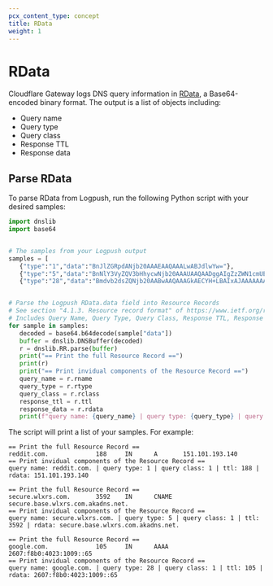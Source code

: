 ```yaml
---
pcx_content_type: concept
title: RData
weight: 1
---
```


# RData

Cloudflare Gateway logs DNS query information in [RData](https://datatracker.ietf.org/doc/html/rfc1035#section-4.1.3), a Base64-encoded binary format. The output is a list of objects including:

- Query name
- Query type
- Query class
- Response TTL
- Response data

## Parse RData

To parse RData from Logpush, run the following Python script with your desired samples:

```python
import dnslib
import base64


# The samples from your Logpush output
samples = [
   {"type":"1","data":"BnJlZGRpdANjb20AAAEAAQAAALwABJdlwYw="},
   {"type":"5","data":"BnNlY3VyZQV3bHhycwNjb20AAAUAAQAADggAIgZzZWN1cmUEYmFzZQV3bHhycwNjb20GYWthZG5zA25ldAA="},
   {"type":"28","data":"Bmdvb2dsZQNjb20AABwAAQAAAGkAECYH+LBAIxAJAAAAAAAAAGU="}]


# Parse the Logpush RData.data field into Resource Records
# See section "4.1.3. Resource record format" of https://www.ietf.org/rfc/rfc1035.txt
# Includes Query Name, Query Type, Query Class, Response TTL, Response Data
for sample in samples:
   decoded = base64.b64decode(sample["data"])
   buffer = dnslib.DNSBuffer(decoded)
   r = dnslib.RR.parse(buffer)
   print("== Print the full Resource Record ==")
   print(r)
   print("== Print invidual components of the Resource Record ==")
   query_name = r.rname
   query_type = r.rtype
   query_class = r.rclass
   response_ttl = r.ttl
   response_data = r.rdata
   print(f"query name: {query_name} | query type: {query_type} | query class: {query_class} | ttl: {response_ttl} | rdata: {response_data}\n")
```

The script will print a list of your samples. For example:

```text
== Print the full Resource Record ==
reddit.com.             188     IN      A       151.101.193.140
== Print invidual components of the Resource Record ==
query name: reddit.com. | query type: 1 | query class: 1 | ttl: 188 | rdata: 151.101.193.140

== Print the full Resource Record ==
secure.wlxrs.com.       3592    IN      CNAME   secure.base.wlxrs.com.akadns.net.
== Print invidual components of the Resource Record ==
query name: secure.wlxrs.com. | query type: 5 | query class: 1 | ttl: 3592 | rdata: secure.base.wlxrs.com.akadns.net.

== Print the full Resource Record ==
google.com.             105     IN      AAAA    2607:f8b0:4023:1009::65
== Print invidual components of the Resource Record ==
query name: google.com. | query type: 28 | query class: 1 | ttl: 105 | rdata: 2607:f8b0:4023:1009::65
```
